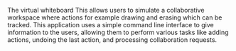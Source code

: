 The virtual whiteboard This  allows users to simulate a collaborative workspace where actions for example drawing and erasing which can be tracked. This application uses a simple command line interface to give information to the users, allowing them to perform various tasks like adding actions, undoing the last action, and processing collaboration requests.

